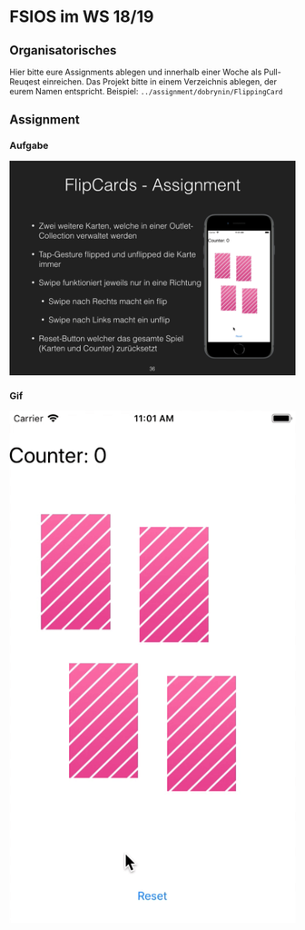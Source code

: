 # FSIOS im WS 18/19

## Organisatorisches

Hier bitte eure Assignments ablegen und innerhalb einer Woche als Pull-Reuqest einreichen. Das Projekt bitte in einem Verzeichnis ablegen, der eurem Namen entspricht. Beispiel: `../assignment/dobrynin/FlippingCard`

## Assignment

### Aufgabe

![Assigment 01](assignment_01.png "Assigment 01")

### Gif

![Assigment 01](assignment_01.gif "Assigment 01")
